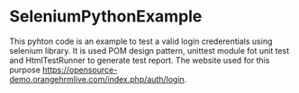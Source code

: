 # SeleniumPythonExample
This pyhton code is an example to test a valid login crederentials using selenium library.
It is used POM design pattern, unittest module fot unit test and HtmlTestRunner to generate test report.
The website used for this purpose https://opensource-demo.orangehrmlive.com/index.php/auth/login.
